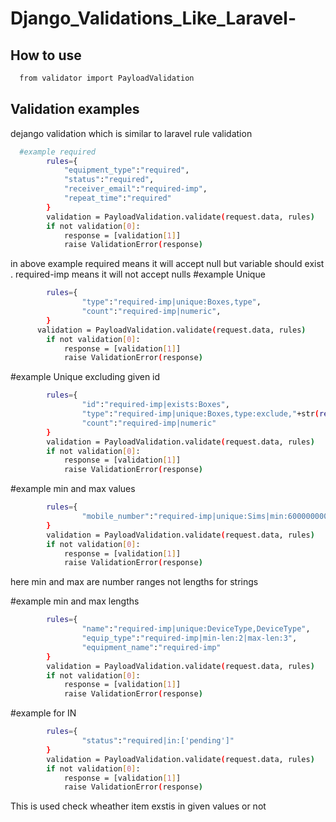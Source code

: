 # Django_Validations_Like_Laravel-

## How to use
```bash
  from validator import PayloadValidation
```

## Validation examples
dejango validation which is similar to laravel rule validation
```bash
  #example required
        rules={
            "equipment_type":"required",
            "status":"required",
            "receiver_email":"required-imp",
            "repeat_time":"required"
        }
        validation = PayloadValidation.validate(request.data, rules)
        if not validation[0]:
            response = [validation[1]]
            raise ValidationError(response)
```
in above example required means it will accept null but variable should exist . required-imp means it will not accept nulls
#example Unique
```bash
        rules={
                "type":"required-imp|unique:Boxes,type",
                "count":"required-imp|numeric",
        }
      validation = PayloadValidation.validate(request.data, rules)
        if not validation[0]:
            response = [validation[1]]
            raise ValidationError(response)
```

#example Unique excluding given id
```bash
        rules={
                "id":"required-imp|exists:Boxes",
                "type":"required-imp|unique:Boxes,type:exclude,"+str(req_data['id']),
                "count":"required-imp|numeric"
        }
        validation = PayloadValidation.validate(request.data, rules)
        if not validation[0]:
            response = [validation[1]]
            raise ValidationError(response)
```
#example min and max values
```bash
        rules={
                "mobile_number":"required-imp|unique:Sims|min:6000000000|max:9999999999",
        }
        validation = PayloadValidation.validate(request.data, rules)
        if not validation[0]:
            response = [validation[1]]
            raise ValidationError(response)
```
here min and max are number ranges not lengths for strings

#example min and max lengths
```bash
        rules={
                "name":"required-imp|unique:DeviceType,DeviceType",
                "equip_type":"required-imp|min-len:2|max-len:3",
                "equipment_name":"required-imp"
        }
        validation = PayloadValidation.validate(request.data, rules)
        if not validation[0]:
            response = [validation[1]]
            raise ValidationError(response)
```
#example for IN
```bash
        rules={
                "status":"required|in:['pending']"
        }
        validation = PayloadValidation.validate(request.data, rules)
        if not validation[0]:
            response = [validation[1]]
            raise ValidationError(response)
```
This is used check wheather item exstis in given values or not

